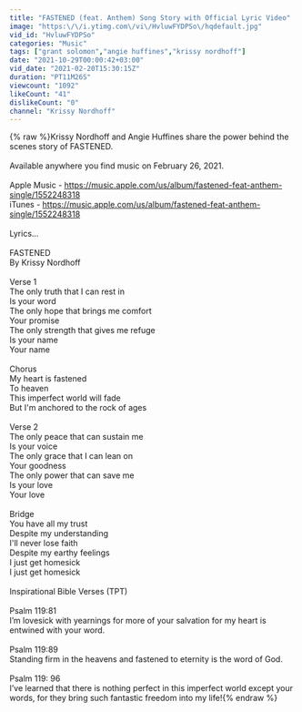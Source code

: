 ```yaml
---
title: "FASTENED (feat. Anthem) Song Story with Official Lyric Video"
image: "https:\/\/i.ytimg.com\/vi\/HvluwFYDPSo\/hqdefault.jpg"
vid_id: "HvluwFYDPSo"
categories: "Music"
tags: ["grant solomon","angie huffines","krissy nordhoff"]
date: "2021-10-29T00:00:42+03:00"
vid_date: "2021-02-20T15:30:15Z"
duration: "PT11M26S"
viewcount: "1092"
likeCount: "41"
dislikeCount: "0"
channel: "Krissy Nordhoff"
---
```

{% raw %}Krissy Nordhoff and Angie Huffines share the power behind the scenes story of FASTENED.<br /><br />Available anywhere you find music on February 26, 2021.<br /> <br />Apple Music - <a rel="nofollow" target="blank" href="https://music.apple.com/us/album/fastened-feat-anthem-single/1552248318">https://music.apple.com/us/album/fastened-feat-anthem-single/1552248318</a><br />iTunes - <a rel="nofollow" target="blank" href="https://music.apple.com/us/album/fastened-feat-anthem-single/1552248318">https://music.apple.com/us/album/fastened-feat-anthem-single/1552248318</a><br /><br />Lyrics...<br /><br />FASTENED <br />By Krissy Nordhoff<br /><br />Verse 1<br />The only truth that I can rest in <br />Is your word<br />The only hope that brings me comfort<br />Your promise<br />The only strength that gives me refuge<br />Is your name <br />Your name<br /><br />Chorus<br />My heart is fastened <br />To heaven <br />This imperfect world will fade<br />But I'm anchored to the rock of ages<br /><br />Verse 2<br />The only peace that can sustain me<br />Is your voice<br />The only grace that I can lean on <br />Your goodness<br />The only power that can save me<br />Is your love<br />Your love<br /><br />Bridge<br />You have all my trust<br />Despite my understanding<br />I'll never lose faith<br />Despite my earthy feelings<br />I just get homesick<br />I just get homesick<br /><br />Inspirational Bible Verses (TPT)<br /><br />Psalm 119:81 <br />I’m lovesick with yearnings for more of your salvation for my heart is entwined with your word.  <br /><br />Psalm 119:89 <br />Standing firm in the heavens and fastened to eternity is the word of God.  <br /><br />Psalm 119: 96<br />I’ve learned that there is nothing perfect in this imperfect world except your words, for they bring such fantastic freedom into my life!{% endraw %}
